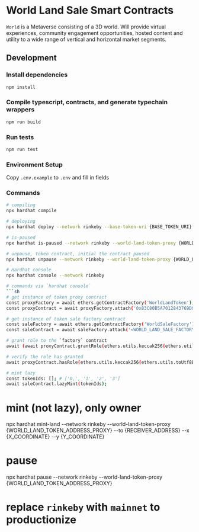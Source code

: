 # World Land Sale Smart Contracts

`World` is a Metaverse consisting of a 3D world. Will provide virtual experiences, community engagement opportunities, hosted
content and utility to a wide range of vertical and horizontal market segments.

## Development

### Install dependencies

```sh
npm install
```

### Compile typescript, contracts, and generate typechain wrappers

```sh
npm run build
```

### Run tests

```sh
npm run test
```

### Environment Setup

Copy `.env.example` to `.env` and fill in fields

### Commands

````sh
# compiling
npx hardhat compile

# deploying
npx hardhat deploy --network rinkeby --base-token-uri {BASE_TOKEN_URI}

# is-paused
npx hardhat is-paused --network rinkeby --world-land-token-proxy {WORLD_LAND_TOKEN_ADDRESS_PROXY}

# unpause, token contract, initial the contract paused
npx hardhat unpause --network rinkeby --world-land-token-proxy {WORLD_LAND_TOKEN_ADDRESS_PROXY}

# Hardhat console
npx hardhat console --network rinkeby

# commands via `hardhat console`
```sh
# get instance of token proxy contract
const proxyFactory = await ethers.getContractFactory('WorldLandToken');
const proxyContract = await proxyFactory.attach('0x83C80B5A7012843769D9a015546Ae1589cdCDf00');

# get instance of token sale factory contract
const saleFactory = await ethers.getContractFactory('WorldSaleFactory');
const saleContract = await saleFactory.attach('<WORLD_LAND_SALE_FACTORY_ADDRESS>');

# grant role to the `factory` contract
await (await proxyContract.grantRole(ethers.utils.keccak256(ethers.utils.toUtf8Bytes('MINTER_ROLE')), '0xD69b574aDfB0E8dD7A0C1b0E3Ff884da3A913eae')).wait();

# verify the role has granted
await proxyContract.hasRole(ethers.utils.keccak256(ethers.utils.toUtf8Bytes('MINTER_ROLE')), '0xD69b574aDfB0E8dD7A0C1b0E3Ff884da3A913eae');

# mint lazy
const tokenIds: []; # ['0,', '1', '2', '3']
await saleContract.lazyMint(tokenIds);
````

# mint (not lazy), only owner

npx hardhat mint-land --network rinkeby --world-land-token-proxy {WORLD_LAND_TOKEN_ADDRESS_PROXY} --to {RECEIVER_ADDRESS} --x {X_COORDINATE} --y {Y_COORDINATE}

# pause

npx hardhat pause --network rinkeby --world-land-token-proxy {WORLD_LAND_TOKEN_ADDRESS_PROXY}

# replace `rinkeby` with `mainnet` to productionize

```

```
